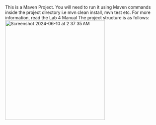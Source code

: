 This is a Maven Project. 
You will need to run it using Maven commands inside the project directory i.e mvn clean install, mvn test etc.
For more information, read the Lab 4 Manual
The project structure is as follows: 
<img width="321" alt="Screenshot 2024-06-10 at 2 37 35 AM" src="https://github.com/ashiqullahmg/crypto-testing/assets/43939523/5b424e37-9397-4356-8122-63fed681286f">
